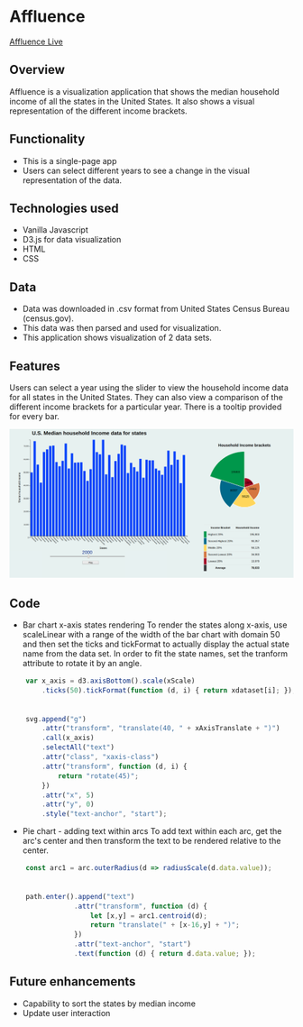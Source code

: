 # Affluence

[Affluence Live](https://pbalasubramanian.github.io/Affluence/)

## Overview

Affluence is a visualization application that shows the median household income of all the states in the United States.
It also shows a visual representation of the different income brackets.

## Functionality

* This is a single-page app
* Users can select different years to see a change in the visual representation of the data.

## Technologies used

* Vanilla Javascript
* D3.js for data visualization
* HTML
* CSS

## Data

* Data was downloaded in .csv format from United States Census Bureau (census.gov).
* This data was then parsed and used for visualization.
* This application shows visualization of 2 data sets.

## Features

Users can select a year using the slider to view the household income data for all states in the United States. They can also view a comparison of the different income brackets for a particular year. There is a tooltip provided for every bar.

![alt text](https://github.com/pbalasubramanian/Affluence/blob/master/data/affluence.png "Affluence")

## Code

* Bar chart x-axis states rendering
To render the states along x-axis, use scaleLinear with a range of the width of the bar chart with domain 50 and then set the ticks and tickFormat to actually display the actual state name from the data set. In order to fit the state names, set the tranform attribute to rotate it by an angle.

```Javascript
    var x_axis = d3.axisBottom().scale(xScale)
        .ticks(50).tickFormat(function (d, i) { return xdataset[i]; });


    svg.append("g")
        .attr("transform", "translate(40, " + xAxisTranslate + ")")
        .call(x_axis)
        .selectAll("text")
        .attr("class", "xaxis-class")
        .attr("transform", function (d, i) {
            return "rotate(45)";
        })
        .attr("x", 5)
        .attr("y", 0)
        .style("text-anchor", "start");
```

* Pie chart - adding text within arcs
To add text within each arc, get the arc's center and then transform the text to be rendered relative to the center.

```Javascript
    const arc1 = arc.outerRadius(d => radiusScale(d.data.value));


    path.enter().append("text")
                .attr("transform", function (d) {
                    let [x,y] = arc1.centroid(d);
                    return "translate(" + [x-16,y] + ")";
                })
                .attr("text-anchor", "start")
                .text(function (d) { return d.data.value; });
```

## Future enhancements

* Capability to sort the states by median income
* Update user interaction


